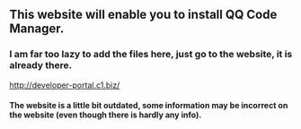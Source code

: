 ## This website will enable you to install QQ Code Manager.
### I am far too lazy to add the files here, just go to the website, it is already there.

http://developer-portal.c1.biz/

#### The website is a little bit outdated, some information may be incorrect on the website (even though there is hardly any info).
